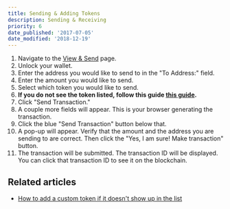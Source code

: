 ```yaml
---
title: Sending & Adding Tokens
description: Sending & Receiving
priority: 6
date_published: '2017-07-05'
date_modified: '2018-12-19'
---
```


1. Navigate to the [View & Send](https://mycrypto.com/account) page.
2. Unlock your wallet.
3. Enter the address you would like to send to in the "To Address:" field.
4. Enter the amount you would like to send.
5. Select which token you would like to send.
6. **If you do not see the token listed, follow this guide [this guide](/troubleshooting/tokens/adding-new-token-and-sending-custom-tokens).**
7. Click "Send Transaction."
8. A couple more fields will appear. This is your browser generating the transaction.
9. Click the blue "Send Transaction" button below that.
10. A pop-up will appear. Verify that the amount and the address you are sending to are correct. Then click the "Yes, I am sure! Make transaction" button.
11. The transaction will be submitted. The transaction ID will be displayed. You can click that transaction ID to see it on the blockchain.

## Related articles

* [How to add a custom token if it doesn't show up in the list](/troubleshooting/tokens/adding-new-token-and-sending-custom-tokens)
